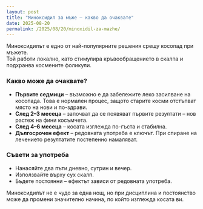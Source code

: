 ```yaml
---
layout: post
title: "Миноксидил за мъже – какво да очаквате"
date: 2025-08-20
permalink: /2025/08/20/minoxidil-za-mazhe/
---
```


Миноксидилът е едно от най-популярните решения срещу косопад при мъжете.  
Той работи локално, като стимулира кръвообращението в скалпа и подхранва космените фоликули.  

### Какво може да очаквате?
- **Първите седмици** – възможно е да забележите леко засилване на косопада. Това е нормален процес, защото старите косми отстъпват място на нови и по-здрави.  
- **След 2–3 месеца** – започват да се появяват първите резултати – нов растеж на фини косъмчета.  
- **След 4–6 месеца** – косата изглежда по-гъста и стабилна.  
- **Дългосрочен ефект** – редовната употреба е ключът. При спиране на лечението резултатите постепенно намаляват.  

### Съвети за употреба
- Нанасяйте два пъти дневно, сутрин и вечер.  
- Използвайте върху сух скалп.  
- Бъдете постоянни – ефектът зависи от редовната употреба.  


Миноксидилът не е чудо за една нощ, но при дисциплина и постоянство може да промени значително начина, по който изглежда косата ви.  

